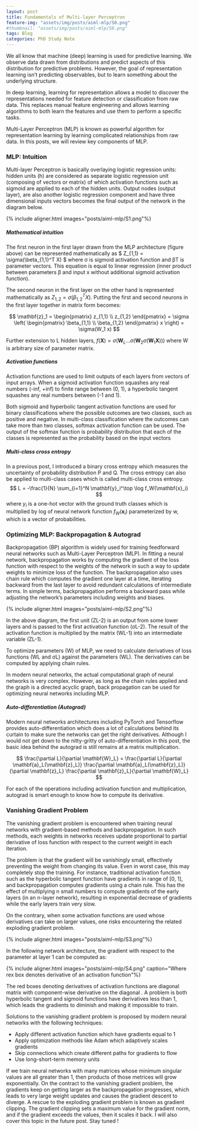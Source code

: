 ```yaml
---
layout: post
title: Fundamentals of Multi-layer Perceptron
feature-img: "assets/img/posts/aiml-mlp/S0.png"
#thumbnail: "assets/img/posts/aiml-mlp/S0.png"
tags: Blog
categories: PhD Study Note
---
```


We all know that machine (deep) learning is used for predictive learning. We observe data drawn from distributions and predict aspects of this distribution for predictive problems. However, the goal of representation learning isn’t predicting observables, but to learn something about the underlying structure.

In deep learning, learning for representation allows a model to discover the representations needed for feature detection or classification from raw data. This replaces manual feature engineering and allows learning algorithms to both learn the features and use them to perform a specific tasks.

Multi-Layer Perceptron (MLP) is known as powerful algorithm for representation learning by learning complicated relationships from raw data. In this posts, we will review key components of MLP.


### MLP: Intuition
Multi-layer Perceptron is basically overlaying logistic regression units: hidden units (h) are considered as separate logistic regression unit (composing of vectors or matrix) of which activation functions such as sigmoid are applied to each of the hidden units. Output nodes (output layer), are also another logistic regression component and have three dimensional inputs vectors becomes the final output of the network in the diagram below.

{% include aligner.html images="posts/aiml-mlp/S1.png"%}

##### Mathematical intuition
The first neuron in the first layer drawn from the MLP architecture (figure above) can be represented mathematically as 
$ Z_{1,1} = \sigma(\beta_{1,1}^T X) $ where σ is sigmoid activation function and βT is parameter vectors. This equation is equal to linear regression (inner product between parameters β and input x without additional sigmoid activation function).

The second neuron in the first layer on the other hand is represented mathematically as $Z_{1,2} = \sigma(\beta_{1,2}^T X)$. Putting the first and second neurons in the first layer together in matrix form becomes:

$$
\mathbf{z}_1 = \begin{pmatrix} z_{1,1} \\ z_{1,2} \end{pmatrix} = \sigma \left( \begin{pmatrix} \beta_{1,1} \\ \beta_{1,2} \end{pmatrix} x \right) = \sigma(W_1 x)
$$

Further extension to L hidden layers, $f(\mathbf{X}) = \sigma\left(\mathbf{W}_L \dots \sigma\left(\mathbf{W}_2 \sigma\left(\mathbf{W}_1 \mathbf{X}\right)\right)\right)$ where W is arbitrary size of parameter matrix.

##### Activation functions

Activation functions are used to limit outputs of each layers from vectors of input arrays. When a sigmoid activation function squashes any real numbers (-inf, +inf) to finite range between (0, 1), a hyperbolic tangent squashes any real numbers between (-1 and 1).

Both sigmoid and hyperbolic tangent activation functions are used for binary classifications where the possible outcomes are two classes, such as positive and negative. In multi-class classification where the outcomes can take more than two classes, softmax activation function can be used. The output of the softmax function is probability distribution that each of the classes is represented as the probability based on the input vectors

##### Multi-class cross entropy
In a previous post, I introduced a binary cross entropy which measures the uncertainty of probability distribution P and Q. The cross entropy can also be applied to multi-class cases which is called multi-class cross entropy.
$$
L = -\frac{1}{N} \sum_{i=1}^N \mathbf{y}_i^\top \log f_W(\mathbf{x}_i)
$$
where $y_i$ is a one-hot vector with the ground truth classes which is multiplied by log of neural network function $f_W(\mathbf{x}_i)$ parameterized by w, which is a vector of probabilities.

### Optimizing MLP: Backpropagation & Autograd
Backpropagation (BP) algorithm is widely used for training feedforward neural networks such as Multi-Layer Perceptron (MLP). In fitting a neural network, backpropagation works by computing the gradient of the loss function with respect to the weights of the network in such a way to update weights to minimize loss of the function. The backpropagation also uses chain rule which computes the gradient one layer at a time, iterating backward from the last layer to avoid redundant calculations of intermediate terms. In simple terms, backpropagation performs a backward pass while adjusting the network’s parameters including weights and biases.

{% include aligner.html images="posts/aiml-mlp/S2.png"%}

In the above diagram, the first unit (ZL-2) is an output from some lower layers and is passed to the first activation function (σL-2). The result of the activation function is multiplied by the matrix (WL-1) into an intermediate variable (ZL-1).

To optimize parameters (W) of MLP, we need to calculate derivatives of loss functions (WL and σL) against the parameters (WL). The derivatives can be computed by applying chain rules.

In modern neural networks, the actual computational graph of neural networks is very complex. However, as long as the chain rules applied and the graph is a directed acyclic graph, back propagation can be used for optimizing neural networks including MLP.

##### Auto-differentiation (Autograd)
Modern neural networks architectures including PyTorch and Tensorflow provides auto-differentiation which does a lot of calculations behind its curtain to make sure the networks can get the right derivatives. Although I would not get down to the nitty-gritty of auto-differentiation in this post, the basic idea behind the autograd is still remains at a matrix multiplication.

$$
\frac{\partial L}{\partial \mathbf{W}_L} = \frac{\partial L}{\partial \mathbf{a}_L(\mathbf{z}_L)} \frac{\partial \mathbf{a}_L(\mathbf{z}_L)}{\partial \mathbf{z}_L} \frac{\partial \mathbf{z}_L}{\partial \mathbf{W}_L}
$$

For each of the operations including activation function and multiplication, autograd is smart enough to know how to compute its derivative.

### Vanishing Gradient Problem
The vanishing gradient problem is encountered when training neural networks with gradient-based methods and backpropagation. In such methods, each weights in networks receives update proportional to partial derivative of loss function with respect to the current weight in each iteration.

The problem is that the gradient will be vanishingly small, effectively preventing the weight from changing its value. Even in worst case, this may completely stop the training. For instance, traditional activation function such as the hyperbolic tangent function have gradients in range of [0, 1], and backpropagation computes gradients using a chain rule. This has the effect of multiplying n small numbers to compute gradients of the early layers (in an n-layer network), resulting in exponential decrease of gradients while the early layers train very slow.

On the contrary, when some activation functions are used whose derivatives can take on larger values, one risks encountering the related exploding gradient problem.

{% include aligner.html images="posts/aiml-mlp/S3.png"%}

In the following network architecture, the gradient with respect to the parameter at layer 1 can be computed as:

{% include aligner.html images="posts/aiml-mlp/S4.png" caption="Where rex box denotes derivative of an activation function"%}

The red boxes denoting derivatives of activation functions are diagonal matrix with component-wise derivative on the diagonal . A problem is both hyperbolic tangent and sigmoid functions have derivatives less than 1, which leads the gradients to diminish and making it impossible to train.

Solutions to the vanishing gradient problem is proposed by modern neural networks with the following techniques:

- Apply different activation function which have gradients equal to 1
- Apply optimization methods like Adam which adaptively scales gradients
- Skip connections which create different paths for gradients to flow
- Use long-short-term memory units

If we train neural networks with many matrices whose minimum singular values are all greater than 1, then products of those metrices will grow exponentially. On the contract to the vanishing gradient problem, the gradients keep on getting larger as the backpropagation progresses, which leads to very large weight updates and causes the gradient descent to diverge. A rescue to the exploding gradient problem is known as gradient clipping. The gradient clipping sets a maximum value for the gradient norm, and if the gradient exceeds the values, then it scales it back. I will also cover this topic in the future post. Stay tuned !